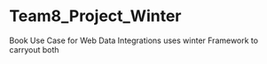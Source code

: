 # Team8_Project_Winter
Book Use Case for Web Data Integrations uses winter Framework to carryout both

